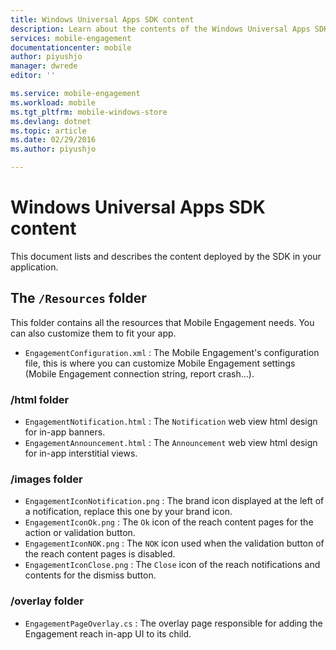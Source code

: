 ```yaml
---
title: Windows Universal Apps SDK content
description: Learn about the contents of the Windows Universal Apps SDK for Azure Mobile Engagement
services: mobile-engagement
documentationcenter: mobile
author: piyushjo
manager: dwrede
editor: ''

ms.service: mobile-engagement
ms.workload: mobile
ms.tgt_pltfrm: mobile-windows-store
ms.devlang: dotnet
ms.topic: article
ms.date: 02/29/2016
ms.author: piyushjo

---
```

# Windows Universal Apps SDK content
This document lists and describes the content deployed by the SDK in your application.

## The `/Resources` folder
This folder contains all the resources that Mobile Engagement needs. You can also customize them to fit your app.

* `EngagementConfiguration.xml` : The Mobile Engagement's configuration file, this is where you can customize Mobile Engagement settings (Mobile Engagement connection string, report crash...).

### /html folder
* `EngagementNotification.html` : The `Notification` web view html design for in-app banners.
* `EngagementAnnouncement.html` : The `Announcement` web view html design for in-app interstitial views.

### /images folder
* `EngagementIconNotification.png` : The brand icon displayed at the left of a notification, replace this one by your brand icon.
* `EngagementIconOk.png` : The `Ok` icon of the reach content pages for the action or validation button.
* `EngagementIconNOK.png` : The `NOK` icon used when the validation button of the reach content pages is disabled.
* `EngagementIconClose.png` : The `Close` icon of the reach notifications and contents for the dismiss button.

### /overlay folder
* `EngagementPageOverlay.cs` : The overlay page responsible for adding the Engagement reach in-app UI to its child.

